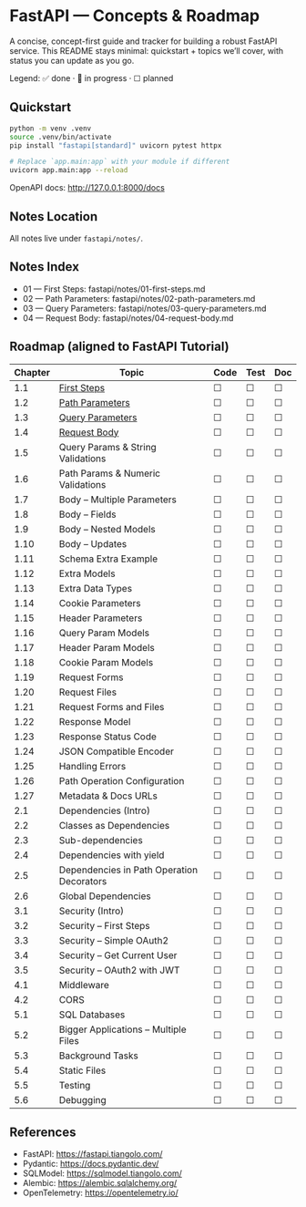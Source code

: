 # FastAPI — Concepts & Roadmap

A concise, concept-first guide and tracker for building a robust FastAPI service. This README stays minimal: quickstart + topics we’ll cover, with status you can update as you go.

Legend: ✅ done · 🚧 in progress · ☐ planned

## Quickstart

```bash
python -m venv .venv
source .venv/bin/activate
pip install "fastapi[standard]" uvicorn pytest httpx

# Replace `app.main:app` with your module if different
uvicorn app.main:app --reload
```

OpenAPI docs: http://127.0.0.1:8000/docs

## Notes Location

All notes live under `fastapi/notes/`.

## Notes Index

- 01 — First Steps: fastapi/notes/01-first-steps.md
- 02 — Path Parameters: fastapi/notes/02-path-parameters.md
- 03 — Query Parameters: fastapi/notes/03-query-parameters.md
- 04 — Request Body: fastapi/notes/04-request-body.md

## Roadmap (aligned to FastAPI Tutorial)

| Chapter | Topic | Code | Test | Doc |
|---|---|---|---|---|
| 1.1 | [First Steps](fastapi/notes/01-first-steps.md) | ☐ | ☐ | ☐ |
| 1.2 | [Path Parameters](fastapi/notes/02-path-parameters.md) | ☐ | ☐ | ☐ |
| 1.3 | [Query Parameters](fastapi/notes/03-query-parameters.md) | ☐ | ☐ | ☐ |
| 1.4 | [Request Body](fastapi/notes/04-request-body.md) | ☐ | ☐ | ☐ |
| 1.5 | Query Params & String Validations | ☐ | ☐ | ☐ |
| 1.6 | Path Params & Numeric Validations | ☐ | ☐ | ☐ |
| 1.7 | Body – Multiple Parameters | ☐ | ☐ | ☐ |
| 1.8 | Body – Fields | ☐ | ☐ | ☐ |
| 1.9 | Body – Nested Models | ☐ | ☐ | ☐ |
| 1.10 | Body – Updates | ☐ | ☐ | ☐ |
| 1.11 | Schema Extra Example | ☐ | ☐ | ☐ |
| 1.12 | Extra Models | ☐ | ☐ | ☐ |
| 1.13 | Extra Data Types | ☐ | ☐ | ☐ |
| 1.14 | Cookie Parameters | ☐ | ☐ | ☐ |
| 1.15 | Header Parameters | ☐ | ☐ | ☐ |
| 1.16 | Query Param Models | ☐ | ☐ | ☐ |
| 1.17 | Header Param Models | ☐ | ☐ | ☐ |
| 1.18 | Cookie Param Models | ☐ | ☐ | ☐ |
| 1.19 | Request Forms | ☐ | ☐ | ☐ |
| 1.20 | Request Files | ☐ | ☐ | ☐ |
| 1.21 | Request Forms and Files | ☐ | ☐ | ☐ |
| 1.22 | Response Model | ☐ | ☐ | ☐ |
| 1.23 | Response Status Code | ☐ | ☐ | ☐ |
| 1.24 | JSON Compatible Encoder | ☐ | ☐ | ☐ |
| 1.25 | Handling Errors | ☐ | ☐ | ☐ |
| 1.26 | Path Operation Configuration | ☐ | ☐ | ☐ |
| 1.27 | Metadata & Docs URLs | ☐ | ☐ | ☐ |
| 2.1 | Dependencies (Intro) | ☐ | ☐ | ☐ |
| 2.2 | Classes as Dependencies | ☐ | ☐ | ☐ |
| 2.3 | Sub-dependencies | ☐ | ☐ | ☐ |
| 2.4 | Dependencies with yield | ☐ | ☐ | ☐ |
| 2.5 | Dependencies in Path Operation Decorators | ☐ | ☐ | ☐ |
| 2.6 | Global Dependencies | ☐ | ☐ | ☐ |
| 3.1 | Security (Intro) | ☐ | ☐ | ☐ |
| 3.2 | Security – First Steps | ☐ | ☐ | ☐ |
| 3.3 | Security – Simple OAuth2 | ☐ | ☐ | ☐ |
| 3.4 | Security – Get Current User | ☐ | ☐ | ☐ |
| 3.5 | Security – OAuth2 with JWT | ☐ | ☐ | ☐ |
| 4.1 | Middleware | ☐ | ☐ | ☐ |
| 4.2 | CORS | ☐ | ☐ | ☐ |
| 5.1 | SQL Databases | ☐ | ☐ | ☐ |
| 5.2 | Bigger Applications – Multiple Files | ☐ | ☐ | ☐ |
| 5.3 | Background Tasks | ☐ | ☐ | ☐ |
| 5.4 | Static Files | ☐ | ☐ | ☐ |
| 5.5 | Testing | ☐ | ☐ | ☐ |
| 5.6 | Debugging | ☐ | ☐ | ☐ |

## References

- FastAPI: https://fastapi.tiangolo.com/
- Pydantic: https://docs.pydantic.dev/
- SQLModel: https://sqlmodel.tiangolo.com/
- Alembic: https://alembic.sqlalchemy.org/
- OpenTelemetry: https://opentelemetry.io/
